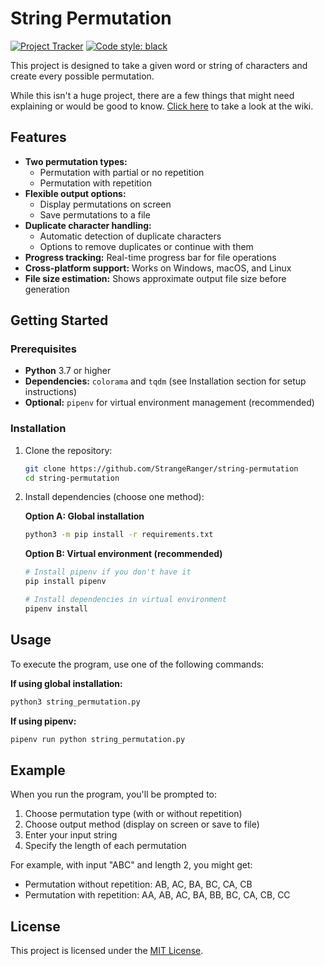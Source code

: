 # String Permutation

[![Project Tracker](https://img.shields.io/badge/repo%20status-Project%20Tracker-lightgrey)](https://wiki.hthompson.dev/en/project-tracker)
[![Code style: black](https://img.shields.io/badge/code%20style-black-000000.svg)](https://github.com/psf/black)

This project is designed to take a given word or string of characters and create every possible permutation.

While this isn't a huge project, there are a few things that might need explaining or would be good to know. [Click here](https://github.com/StrangeRanger/string-permutation/wiki) to take a look at the wiki.

## Features

- **Two permutation types:**
  - Permutation with partial or no repetition
  - Permutation with repetition
- **Flexible output options:**
  - Display permutations on screen
  - Save permutations to a file
- **Duplicate character handling:**
  - Automatic detection of duplicate characters
  - Options to remove duplicates or continue with them
- **Progress tracking:** Real-time progress bar for file operations
- **Cross-platform support:** Works on Windows, macOS, and Linux
- **File size estimation:** Shows approximate output file size before generation

## Getting Started

### Prerequisites

- **Python** 3.7 or higher
- **Dependencies:** `colorama` and `tqdm` (see Installation section for setup instructions)
- **Optional:** `pipenv` for virtual environment management (recommended)

### Installation

1. Clone the repository:
   ```bash
   git clone https://github.com/StrangeRanger/string-permutation
   cd string-permutation
   ```

2. Install dependencies (choose one method):

   **Option A: Global installation**
   ```bash
   python3 -m pip install -r requirements.txt
   ```

   **Option B: Virtual environment (recommended)**
   ```bash
   # Install pipenv if you don't have it
   pip install pipenv

   # Install dependencies in virtual environment
   pipenv install
   ```

## Usage

To execute the program, use one of the following commands:

**If using global installation:**
```bash
python3 string_permutation.py
```

**If using pipenv:**
```bash
pipenv run python string_permutation.py
```

## Example

When you run the program, you'll be prompted to:

1. Choose permutation type (with or without repetition)
2. Choose output method (display on screen or save to file)
3. Enter your input string
4. Specify the length of each permutation

For example, with input "ABC" and length 2, you might get:
- Permutation without repetition: AB, AC, BA, BC, CA, CB
- Permutation with repetition: AA, AB, AC, BA, BB, BC, CA, CB, CC

## License

This project is licensed under the [MIT License](LICENSE).
